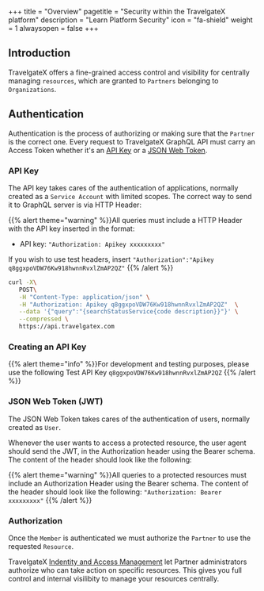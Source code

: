 +++
title = "Overview"
pagetitle = "Security within the TravelgateX platform"
description = "Learn Platform Security"
icon = "fa-shield"
weight = 1
alwaysopen = false
+++

## Introduction

TravelgateX offers a fine-grained access control and visibility for centrally managing `resources`, which are granted to `Partners` belonging to `Organizations`.

## Authentication

Authentication is the process of authorizing or making sure that the `Partner` is the correct one. Every request to TravelgateX GraphQL API must carry an Access Token whether it's an [API Key](#api-key) or a [JSON Web Token](#json-web-token).

### API Key

The API key takes cares of the authentication of applications, normally created as a `Service Account` with limited scopes. 
The correct way to send it to GraphQL server is via HTTP Header:

{{% alert theme="warning" %}}All queries must include a HTTP Header with the API key inserted in the format: 
* API key: `"Authorization: Apikey xxxxxxxxx"`

If you wish to use test headers, insert `"Authorization":"Apikey q8ggxpoVDW76Kw918hwnnRvxlZmAP2QZ"`
{{% /alert %}}
 
```bash
curl -X\
   POST\
   -H "Content-Type: application/json" \
   -H "Authorization: Apikey q8ggxpoVDW76Kw918hwnnRvxlZmAP2QZ"  \
   --data '{"query":"{searchStatusService{code description}}"}' \
   --compressed \
   https://api.travelgatex.com
```

### Creating an API Key

{{% alert theme="info" %}}For development and testing purposes, please use the following Test API Key `q8ggxpoVDW76Kw918hwnnRvxlZmAP2QZ`
{{% /alert %}}

### JSON Web Token (JWT)

The JSON Web Token takes cares of the authentication of users, normally created as `User`.

Whenever the user wants to access a protected resource, the user agent should send the JWT, in the Authorization header using the Bearer schema. The content of the header should look like the following:

{{% alert theme="warning" %}}All queries to a protected resources must include an Authorization Header using the Bearer schema. The content of the header should look like the following:
`"Authorization: Bearer xxxxxxxxx"`
{{% /alert %}}

### Authorization

Once the `Member` is authenticated we must authorize the `Partner` to use the requested `Resource`.

TravelgateX [Indentity and Access Management](/travelgatex/security/identity-access-management) let Partner administrators authorize who can take action on specific resources. This gives you full control and internal visilibity to manage your resources centrally.